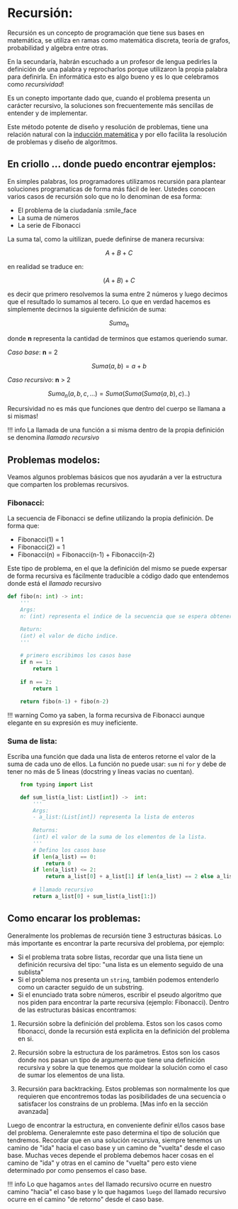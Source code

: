 # Recursión:
Recursión es un concepto de programación que tiene sus bases en matemática, se utiliza en ramas como
matemática discreta, teoría de grafos, probabilidad y algebra entre otras.

En la secundaría, habrán escuchado a un profesor de lengua pedirles la definición de una palabra y
reprocharlos porque utilizaron la propia palabra para definirla. En informática esto es algo bueno
y es lo que celebramos como *recursividad*!

Es un conepto importante dado que, cuando el problema presenta un carácter recursivo, la soluciones
son frecuentemente más sencillas de entender y de implementar. 

Este método potente de diseño y resolución de problemas, tiene una relación natural con la [inducción
matemática](https://es.wikipedia.org/wiki/Inducci%C3%B3n_matem%C3%A1tica) y por ello facilita la resolución de problemas y diseño de algoritmos.


## En criollo ... donde puedo encontrar ejemplos:
En simples palabras, los programadores utilizamos recursión para plantear soluciones programaticas
de forma más fácil de leer. Ustedes conocen varios casos de recursión solo que no lo denominan de esa
forma:
- El problema de la ciudadanía :smile_face
- La suma de números
- La serie de Fibonacci

La suma tal, como la uitilizan, puede definirse de manera recursiva:


$$A + B + C$$ 

en realidad se traduce en:

$$(A + B) + C$$

es decir que primero resolvemos la suma entre 2 números y luego decimos que 
el resultado lo sumamos al tecero. Lo que en verdad hacemos es simplemente 
decirnos la siguiente definición de suma:

$$Suma_n$$

donde **n** representa la cantidad de terminos que estamos queriendo sumar.

*Caso base*: **n** = 2

$$Suma(a, b) =  a + b$$


*Caso recursivo*: **n** > 2

$$Suma_n(a, b, c, ...) = Suma(Suma(Suma(a, b), c)..)$$

Recursividad no es más que funciones que dentro del cuerpo se llamana a si mismas!

!!! info
    La llamada de una función a si misma dentro de la propia definición se denomina
    *llamado recursivo*


## Problemas modelos:

Veamos algunos problemas básicos que nos ayudarán a ver la estructura que comparten los problemas recursivos.

### Fibonacci:
La secuencia de Fibonacci se define utilizando la propia definición.
De forma que:

- Fibonacci(1) = 1
- Fibonacci(2) = 1
- Fibonacci(n) = Fibonacci(n-1) + Fibonacci(n-2)

Este tipo de problema, en el que la definición del mismo se puede expersar de forma recursiva es fácilmente 
traducible a código dado que entendemos donde está el *llamado* recursivo

```python
def fibo(n: int) -> int:
    '''
    Args:
    n: (int) representa el indice de la secuencia que se espera obtener.

    Return:
    (int) el valor de dicho indice.
    '''
    
    # primero escribimos los casos base
    if n == 1:
        return 1
    
    if n == 2:
        return 1

    return fibo(n-1) + fibo(n-2)
```

!!! warning
    Como ya saben, la forma recursiva de Fibonacci aunque elegante en su expresión es muy ineficiente.


### Suma de lista:

Escriba una función que dada una lista de enteros retorne el valor de la suma de cada uno de ellos.
La función no puede usar: `sum` ni  `for` y debe de tener no más de 5 lineas (docstring y lineas vacias no cuentan).

``` Python
    from typing import List

    def sum_list(a_list: List[int]) ->  int:
        '''
        Args:
        - a_list:(List[int]) representa la lista de enteros
        
        Returns:
        (int) el valor de la suma de los elementos de la lista.
        '''
        # Defino los casos base
        if len(a_list) == 0:
            return 0
        if len(a_list) <= 2:
            return a_list[0] + a_list[1] if len(a_list) == 2 else a_list[0]
        
        # llamado recursivo
        return a_list[0] + sum_list(a_list[1:])
```



## Como encarar los problemas:
Generalmente los problemas de recursión tiene 3 estructuras básicas. Lo más importante es encontrar 
la parte recursiva del problema, por ejemplo:
- Si el problema trata sobre listas, recordar que una lista tiene un definición recursiva
  del tipo: "una lista es un elemento seguido de una sublista"
- Si el problema nos presenta un `string`, también podemos entenderlo como un caracter seguido de un substring.
- Si el enunciado trata sobre números, escribir el pseudo algoritmo que nos piden para encontrar la parte recursiva (ejemplo: 
Fibonacci).
Dentro de las estructuras básicas encontramos:

1. Recursión sobre la definición del problema. Estos son los casos como fibonacci, donde la recursión está
   explicita en la definición del problema en si.

2. Recursión sobre la estructura de los parámetros. Estos son los casos donde nos pasan un tipo de argumento que tiene una 
definición recursiva y sobre la que tenemos que moldear la solución como el caso de sumar los elementos de una lista.

3. Recursión para backtracking. Estos problemas son normalmente los que requieren que encontremos todas las posibilidades de una 
secuencia o satisfacer los constrains de un problema. [Mas info en la sección avanzada]


Luego de encontrar la estructura, en conveniente definir el/los casos base del problema. Generalemnte 
este paso determina el tipo de solución que tendremos. Recordar que en una solución recursiva, siempre 
tenemos un camino de "ida" hacia el caso base y un camino de "vuelta" desde el caso base. Muchas veces 
depende el problema debemos hacer cosas en el camino de "ida" y otras en el camino de "vuelta" pero esto 
viene determinado por como pensemos el caso base. 

!!! info
    Lo que hagamos `antes` del llamado recursivo ocurre en nuestro camino "hacia" el caso base y 
    lo que hagamos `luego` del llamado recursivo ocurre en el camino "de retorno" desde el caso base. 

